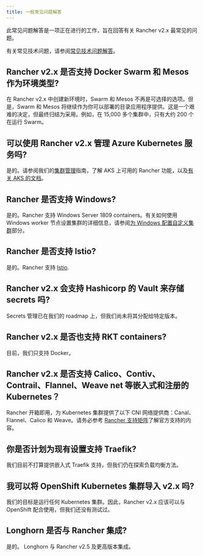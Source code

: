 ```yaml
---
title: 一般常见问题解答
---
```


<head>
  <link rel="canonical" href="https://ranchermanager.docs.rancher.com/zh/faq/general-faq"/>
</head>

此常见问题解答是一项正在进行的工作，旨在回答有关 Rancher v2.x 最常见的问题。

有关常见技术问题，请参阅[常见技术问题解答](technical-items.md)。

## Rancher v2.x 是否支持 Docker Swarm 和 Mesos 作为环境类型?

在 Rancher v2.x 中创建新环境时，Swarm 和 Mesos 不再是可选择的选项。但是，Swarm 和 Mesos 将继续作为你可以部署的目录应用程序提供。这是一个艰难的决定，但最终归结为采用。例如，在 15,000 多个集群中，只有大约 200 个在运行 Swarm。

## 可以使用 Rancher v2.x 管理 Azure Kubernetes 服务吗?

是的。请参阅我们的[集群管理](../how-to-guides/new-user-guides/manage-clusters/manage-clusters.md)指南，了解 AKS 上可用的 Rancher 功能，以及[有关 AKS 的文档](../getting-started/installation-and-upgrade/install-upgrade-on-a-kubernetes-cluster/rancher-on-aks.md)。

## Rancher 是否支持 Windows?

是的。Rancher 支持 Windows Server 1809 containers。有关如何使用 Windows worker 节点设置集群的详细信息，请参阅[为 Windows 配置自定义集群](../how-to-guides/new-user-guides/kubernetes-clusters-in-rancher-setup/use-windows-clusters/use-windows-clusters.md)部分。

## Rancher 是否支持 Istio?

是的。Rancher 支持 [Istio](../integrations-in-rancher/istio/istio.md).

## Rancher v2.x 会支持 Hashicorp 的 Vault 来存储 secrets 吗?

Secrets 管理已在我们的 roadmap 上，但我们尚未将其分配给特定版本。

## Rancher v2.x 是否也支持 RKT containers?

目前，我们只支持 Docker。

## Rancher v2.x 是否支持 Calico、Contiv、Contrail、Flannel、Weave net 等嵌入式和注册的 Kubernetes？

Rancher 开箱即用，为 Kubernetes 集群提供了以下 CNI 网络提供商：Canal、Flannel、Calico 和 Weave。请务必参考 [Rancher 支持矩阵](https://rancher.com/support-maintenance-terms/)了解官方支持的内容。

## 你是否计划为现有设置支持 Traefik?

我们目前不打算提供嵌入式 Traefik 支持，但我们仍在探索负载均衡方法。

## 我可以将 OpenShift Kubernetes 集群导入 v2.x 吗?

我们的目标是运行任何 Kubernetes 集群。因此，Rancher v2.x 应该可以与 OpenShift 配合使用，但我们还没有测试过。

## Longhorn 是否与 Rancher 集成?

是的。 Longhorn 与 Rancher v2.5 及更高版本集成。
